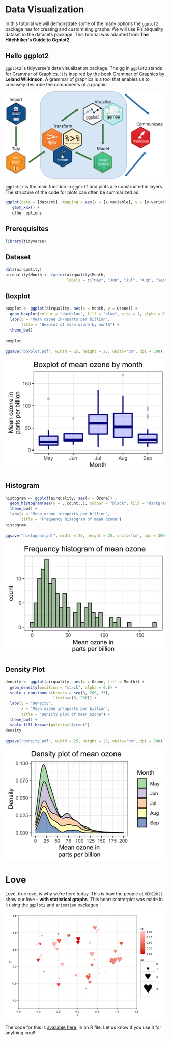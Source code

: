 # Data Visualization

In this tutorial we will demonstrate some of the many options the
`ggplot2` package has for creating and customising graphs. We will use
R’s airquality dataset in the datasets package. This tutorial was adapted from **The Hitchhiker's Guide to Ggplot2**.

## Hello ggplot2

`ggplot2` is tidyverse's data visualization package. The gg in `ggplot2` stands for Grammar of Graphics.
It is inspired by the book Grammar of Graphics by **Leland Wilkinson**. A grammar of graphics is a tool 
that enables us to concisely describe the components of a graphic 

![tidyverse](https://raw.githubusercontent.com/XimenezJP/into_to_R/main/03%20Data%20Visualization/tidyverse.png)<!-- -->

`ggplot()` is the main function in `ggplot2` and plots are constructed in layers. 
The structure of the code for plots can often be summarized as

``` r
ggplot(data = [dataset], mapping = aes(x = [x-variable], y = [y-variable])) +
   geom_xxx() +
   other options
```

## Prerequisites
``` r
library(tidyverse)
```

## Dataset
``` r
data(airquality)
airquality$Month <- factor(airquality$Month,
                           labels = c("May", "Jun", "Jul", "Aug", "Sep"))
```

## Boxplot
``` r
boxplot <- ggplot(airquality, aes(x = Month, y = Ozone)) +
  geom_boxplot(colour = "darkblue", fill = "blue", size = 1, alpha = 0.2) +
  labs(y = "Mean ozone in\nparts per billion",
       title = "Boxplot of mean ozone by month") +
  theme_bw()

boxplot

ggsave("boxplot.pdf", width = 25, height = 25, units="cm", dpi = 300)
```
![Boxplot](https://raw.githubusercontent.com/XimenezJP/into_to_R/main/03%20Data%20Visualization/boxplot.png)<!-- -->

## Histogram
``` r
histogram <- ggplot(airquality, aes(x = Ozone)) +
  geom_histogram(aes(y = ..count..), colour = "black", fill = "darkgreen", alpha = 0.4, binwidth = 5) +
  theme_bw() +
  labs(x = "Mean ozone in\nparts per billion",
       title = "Frequency histogram of mean ozone") 
histogram

ggsave("histogram.pdf", width = 25, height = 25, units="cm", dpi = 300)
``` 
![Histogram](https://raw.githubusercontent.com/XimenezJP/into_to_R/main/03%20Data%20Visualization/histogram.png)<!-- -->

## Density Plot
``` r
density <- ggplot(airquality, aes(x = Ozone, fill = Month)) +
  geom_density(position = "stack", alpha = 0.6) +
  scale_x_continuous(breaks = seq(0, 200, 25),
                     limits=c(0, 200)) +
  labs(y = "Density",
       x = "Mean ozone in\nparts per billion",
       title = "Density plot of mean ozone") +
  theme_bw() +
  scale_fill_brewer(palette="Accent")
density

ggsave("density.pdf", width = 25, height = 25, units="cm", dpi = 300)
```
![Density Plot](https://raw.githubusercontent.com/XimenezJP/into_to_R/main/03%20Data%20Visualization/density.png)<!-- -->

# Love
Love, true love, is why we’re here today. This is how the people at `VEME2021` show our love – **with statistical graphs**. 
This heart scatterplot was made in `R` using the `ggplot2` and `animation` packages

<p align="center">
  <img src="https://raw.githubusercontent.com/XimenezJP/into_to_R/main/03%20Data%20Visualization/valentine.gif">
</p>

The code for this is [available here](https://cdn2.hubspot.net/hub/355318/file-2490959249-r/heart_graph.r), in an R file. 
Let us know if you use it for anything cool!

